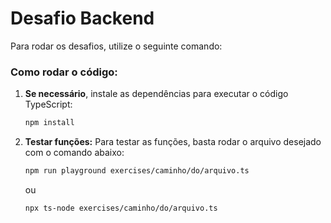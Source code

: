 # Desafio Backend

Para rodar os desafios, utilize o seguinte comando:

### Como rodar o código:

1. **Se necessário**, instale as dependências para executar o código TypeScript:

   ```bash
   npm install
   ```

2. **Testar funções:**
   Para testar as funções, basta rodar o arquivo desejado com o comando abaixo:

   ```bash
   npm run playground exercises/caminho/do/arquivo.ts
   ```
   ou 
   ```bash
   npx ts-node exercises/caminho/do/arquivo.ts
   ```
